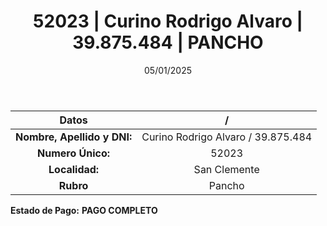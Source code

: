 ﻿---
title: 52023 | Curino Rodrigo Alvaro | 39.875.484 | PANCHO
date: 05/01/2025
draft: false
tags: ['san-clemente', 'titular', 'pancho']
---

|          **Datos**          |  /  |
|:---------------------------:|:---:|
| **Nombre, Apellido y DNI:** | Curino Rodrigo Alvaro / 39.875.484 |
|      **Numero Único:**      | 52023 |
|        **Localidad:**       | San Clemente |
|          **Rubro**          | Pancho |

**Estado de Pago:** **PAGO COMPLETO**
